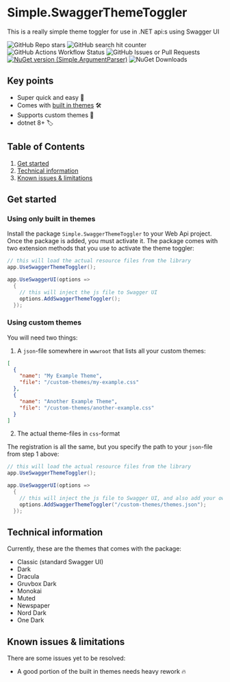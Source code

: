 # Simple.SwaggerThemeToggler

This is a really simple theme toggler for use in .NET api:s using Swagger UI

![GitHub Repo stars](https://img.shields.io/github/stars/henkla/Simple.SwaggerThemeToggler)
![GitHub search hit counter](https://img.shields.io/github/search/henkla/Simple.SwaggerThemeToggler/goto)
![GitHub Actions Workflow Status](https://img.shields.io/github/actions/workflow/status/henkla/Simple.SwaggerThemeToggler/nuget-package.yml)
![GitHub Issues or Pull Requests](https://img.shields.io/github/issues/henkla/Simple.SwaggerThemeToggler)
[![NuGet version (Simple.ArgumentParser)](https://img.shields.io/nuget/v/Simple.SwaggerThemeToggler.svg?style=flat-square)](https://www.nuget.org/packages/Simple.SwaggerThemeToggler/)
![NuGet Downloads](https://img.shields.io/nuget/dt/Simple.SwaggerThemeToggler)


## Key points

* Super quick and easy 🚀
* Comes with [built in themes](#technical-information) 🛠️
* Supports custom themes 🔧
* dotnet 8+ 🏷️


## Table of Contents
1. [Get started](#get-started)
2. [Technical information](#technical-information)
3. [Known issues & limitations](#known-issues--limitations)


## Get started

### Using only built in themes
Install the package `Simple.SwaggerThemeToggler` to your Web Api project. Once the package is added, you must activate it. The package comes with two extension methods that you use to activate the theme toggler:

```csharp
// this will load the actual resource files from the library
app.UseSwaggerThemeToggler();

app.UseSwaggerUI(options =>
  {
    // this will inject the js file to Swagger UI
    options.AddSwaggerThemeToggler(); 
  });
```

### Using custom themes

You will need two things:

1. A `json`-file somewhere in `wwwroot` that lists all your custom themes:
```json
[
  {
    "name": "My Example Theme",
    "file": "/custom-themes/my-example.css"
  },
  {
    "name": "Another Example Theme",
    "file": "/custom-themes/another-example.css"
  }
]
```
2. The actual theme-files in `css`-format

The registration is all the same, but you specify the path to your `json`-file from step 1 above:

```csharp
// this will load the actual resource files from the library
app.UseSwaggerThemeToggler();

app.UseSwaggerUI(options =>
  {
    // this will inject the js file to Swagger UI, and also add your own custom theme files
    options.AddSwaggerThemeToggler("/custom-themes/themes.json"); 
  });
```

## Technical information

Currently, these are the themes that comes with the package:
* Classic (standard Swagger UI)
* Dark
* Dracula
* Gruvbox Dark
* Monokai
* Muted
* Newspaper
* Nord Dark
* One Dark


## Known issues & limitations

There are some issues yet to be resolved:
* A good portion of the built in themes needs heavy rework 🔥

